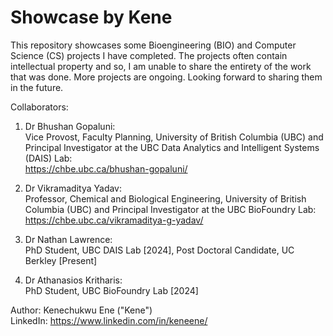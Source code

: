 # Showcase by Kene  

This repository showcases some Bioengineering (BIO) and Computer Science (CS) projects I have completed.
The projects often contain intellectual property and so, I am unable to share the entirety of the work that was done.
More projects are ongoing. Looking forward to sharing them in the future.

Collaborators:
1. Dr Bhushan Gopaluni:  
Vice Provost, Faculty Planning, University of British Columbia (UBC) and Principal Investigator at the UBC Data Analytics and Intelligent Systems (DAIS) Lab:  
https://chbe.ubc.ca/bhushan-gopaluni/  

2. Dr Vikramaditya Yadav:  
Professor, Chemical and Biological Engineering, University of British Columbia (UBC) and Principal Investigator at the UBC BioFoundry Lab:  
https://chbe.ubc.ca/vikramaditya-g-yadav/  

3. Dr Nathan Lawrence:  
PhD Student, UBC DAIS Lab [2024], Post Doctoral Candidate, UC Berkley [Present]  

4. Dr Athanasios Kritharis:  
PhD Student, UBC BioFoundry Lab [2024]  

Author: Kenechukwu Ene ("Kene")  
LinkedIn: https://www.linkedin.com/in/keneene/
